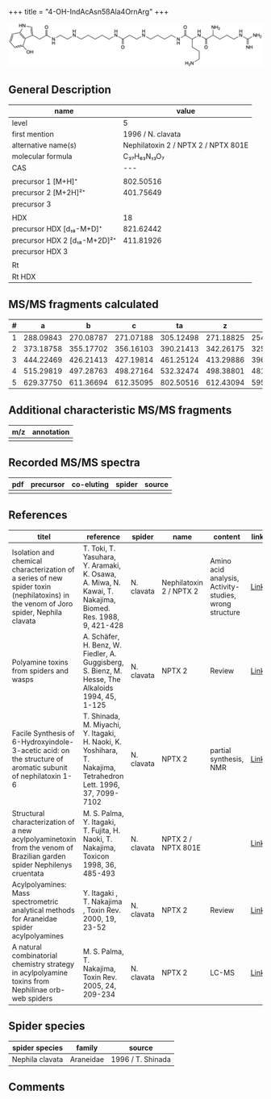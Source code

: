 +++
title = "4-OH-IndAcAsn5ßAla4OrnArg"
+++

![](/img/4-OH-IndAcAsn5bAla4OrnArg.png)

## General Description

| name                         | value                               |
|------------------------------|-------------------------------------|
| level                        | 5                                   |
| first mention                | 1996 / N. clavata                   |
| alternative name(s)          | Nephilatoxin 2 / NPTX 2 / NPTX 801E |
| molecular formula            | C₃₇H₆₃N₁₃O₇                         |
| CAS                          | ---                                 |
|                              |                                     |
| precursor 1 [M+H]⁺           | 802.50516                           |
| precursor 2 [M+2H]²⁺         | 401.75649                           |
| precursor 3                  |                                     |
|                              |                                     |
| HDX                          | 18                                  |
| precursor HDX   [d₁₈-M+D]⁺   | 821.62442                           |
| precursor HDX 2 [d₁₈-M+2D]²⁺ | 411.81926                           |
| precursor HDX 3              |                                     |
|                              |                                     |
| Rt                           |                                     |
| Rt HDX                       |                                     |

## MS/MS fragments calculated

| # | a         | b         | c         | ta        | z         | y         | tz        |
|---|-----------|-----------|-----------|-----------|-----------|-----------|-----------|
| 1 | 288.09843 | 270.08787 | 271.07188 | 305.12498 | 271.18825 | 254.16170 | 288.21480 |
| 2 | 373.18758 | 355.17702 | 356.16103 | 390.21413 | 342.26175 | 325.23520 | 359.28830 |
| 3 | 444.22469 | 426.21413 | 427.19814 | 461.25124 | 413.29886 | 396.27231 | 430.32541 |
| 4 | 515.29819 | 497.28763 | 498.27164 | 532.32474 | 498.38801 | 481.36146 | 515.41456 |
| 5 | 629.37750 | 611.36694 | 612.35095 | 802.50516 | 612.43094 | 595.40439 | 629.45749 |

## Additional characteristic MS/MS fragments

| m/z       | annotation |
|-----------|------------|
|           |            |

## Recorded MS/MS spectra

| pdf | precursor | co-eluting | spider    | source                              |
|-----|-----------|------------|-----------|-------------------------------------|
|     |           |            |           |                                     |

## References

| titel                                                                                                                                | reference                                                                                                      | spider     | name                    | content                                                | link                                                                        |
|--------------------------------------------------------------------------------------------------------------------------------------|----------------------------------------------------------------------------------------------------------------|------------|-------------------------|--------------------------------------------------------|-----------------------------------------------------------------------------|
| Isolation and chemical characterization of a series of new spider toxin (nephilatoxins) in the venom of Joro spider, Nephila clavata | T. Toki, T. Yasuhara, Y. Aramaki, K. Osawa, A. Miwa, N. Kawai, T. Nakajima, Biomed. Res. 1988, 9, 421-428      | N. clavata | Nephilatoxin 2 / NPTX 2 | Amino acid analysis, Activity-studies, wrong structure | [Link](https://www.jstage.jst.go.jp/article/biomedres/9/6/9_421/_article)   |
| Polyamine toxins from spiders and wasps                                                                                              | A. Schäfer, H. Benz, W. Fiedler, A. Guggisberg, S. Bienz, M. Hesse, The Alkaloids 1994, 45, 1-125              | N. clavata | NPTX 2                  | Review                                                 | [Link](https://www.sciencedirect.com/science/article/pii/S009995980860276X) |
| Facile Synthesis of 6-Hydroxyindole-3-acetic acid: on the structure of aromatic subunit of nephilatoxin 1-6                          | T. Shinada, M. Miyachi, Y. Itagaki, H. Naoki, K. Yoshihara, T. Nakajima, Tetrahedron Lett. 1996, 37, 7099-7102 | N. clavata | NPTX 2                  | partial synthesis, NMR                                 | [Link](https://www.sciencedirect.com/science/article/pii/0040403996015833)  |
| Structural characterization of a new acylpolyaminetoxin from the venom of Brazilian garden spider Nephilenys cruentata               | M. S. Palma, Y. Itagaki, T. Fujita, H. Naoki, T. Nakajima, Toxicon 1998, 36, 485-493                           | N. clavata | NPTX 2 / NPTX 801E      |                                                        | [Link](https://www.sciencedirect.com/science/article/pii/S0041010197001396) |
| Acylpolyamines: Mass spectrometric analytical methods for Araneidae spider acylpolyamines                                            | Y. Itagaki , T. Nakajima , Toxin Rev. 2000, 19, 23-52                                                          | N. clavata | NPTX 2                  | Review                                                 | [Link](https://www.tandfonline.com/doi/abs/10.1081/TXR-100100314)           |
| A natural combinatorial chemistry strategy in acylpolyamine toxins from Nephilinae orb-web spiders                                   | M. S. Palma, T. Nakajima, Toxin Rev. 2005, 24, 209-234                                                         | N. clavata | NPTX 2                  | LC-MS                                                  | [Link](https://www.tandfonline.com/doi/abs/10.1081/TXR-200057857)           |

## Spider species

| spider species  | family    | source            |
|-----------------|-----------|-------------------|
| Nephila clavata | Araneidae | 1996 / T. Shinada |

## Comments